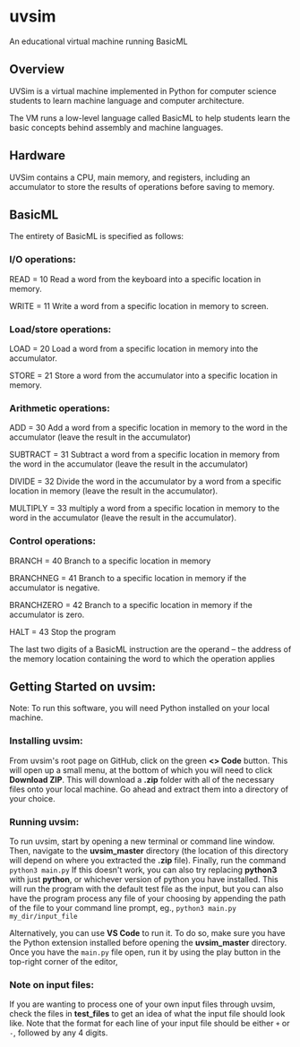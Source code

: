 # uvsim
An educational virtual machine running BasicML

## Overview
UVSim is a virtual machine implemented in Python for computer science students to learn machine language and computer architecture.

The VM runs a low-level language called BasicML to help students learn the basic concepts behind assembly and machine languages.

## Hardware
UVSim contains a CPU, main memory, and registers, including an accumulator to store the results of operations before saving to memory.

## BasicML
The entirety of BasicML is specified as follows:

### I/O operations:

READ = 10 Read a word from the keyboard into a specific location in memory.

WRITE = 11 Write a word from a specific location in memory to screen.

### Load/store operations:

LOAD = 20 Load a word from a specific location in memory into the accumulator.

STORE = 21 Store a word from the accumulator into a specific location in memory.

### Arithmetic operations:

ADD = 30 Add a word from a specific location in memory to the word in the accumulator (leave the result in the accumulator)

SUBTRACT = 31 Subtract a word from a specific location in memory from the word in the accumulator (leave the result in the accumulator)

DIVIDE = 32 Divide the word in the accumulator by a word from a specific location in memory (leave the result in the accumulator).

MULTIPLY = 33 multiply a word from a specific location in memory to the word in the accumulator (leave the result in the accumulator).

### Control operations:

BRANCH = 40 Branch to a specific location in memory

BRANCHNEG = 41 Branch to a specific location in memory if the accumulator is negative.

BRANCHZERO = 42 Branch to a specific location in memory if the accumulator is zero.

HALT = 43 Stop the program

The last two digits of a BasicML instruction are the operand – the address of the memory location containing the word to which the operation applies

## Getting Started on uvsim:
Note: To run this software, you will need Python installed on your local machine.

### Installing uvsim:
From uvsim's root page on GitHub, click on the green __<> Code__ button. This will open up a small menu, at the bottom of which you will need to click __Download ZIP__. This will download a __.zip__ folder with all of the necessary files onto your local machine. Go ahead and extract them into a directory of your choice.

### Running uvsim:
To run uvsim, start by opening a new terminal or command line window. Then, navigate to the __uvsim_master__ directory (the location of this directory will depend on where you extracted the __.zip__ file). Finally, run the command `python3 main.py` If this doesn't work, you can also try replacing __python3__ with just __python__, or whichever version of python you have installed. This will run the program with the default test file as the input, but you can also have the program process any file of your choosing by appending the path of the file to your command line prompt, eg., `python3 main.py my_dir/input_file`

Alternatively, you can use __VS Code__ to run it. To do so, make sure you have the Python extension installed before opening the __uvsim_master__ directory. Once you have the `main.py` file open, run it by using the play button in the top-right corner of the editor,

### Note on input files:
If you are wanting to process one of your own input files through uvsim, check the files in __test_files__ to get an idea of what the input file should look like. Note that the format for each line of your input file should be either `+` or `-`, followed by any 4 digits.



